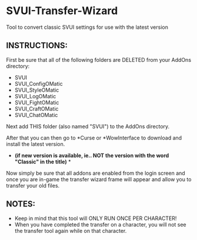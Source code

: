 # SVUI-Transfer-Wizard
Tool to convert classic SVUI settings for use with the latest version

## INSTRUCTIONS:

First be sure that all of the following folders are DELETED from your AddOns directory:

* SVUI
* SVUI_ConfigOMatic
* SVUI_StyleOMatic
* SVUI_LogOMatic
* SVUI_FightOMatic
* SVUI_CraftOMatic
* SVUI_ChatOMatic

Next add THIS folder (also named "SVUI") to the AddOns directory.

After that you can then go to *Curse or *WowInterface to download and install the latest version.
* **(if new version is available, ie.. NOT the version with the word "Classic" in the title)** *

Now simply be sure that all addons are enabled from the login screen and once you are in-game
the transfer wizard frame will appear and allow you to transfer your old files. 

## NOTES: 
* Keep in mind that this tool will ONLY RUN ONCE PER CHARACTER! 
* When you have completed the transfer on a character, you will not see the transfer tool again while on that character.
